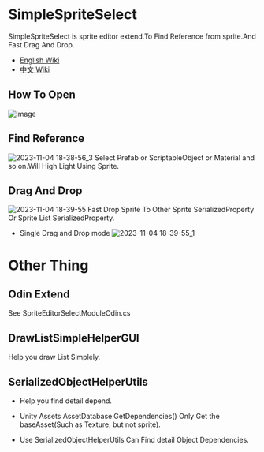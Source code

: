 # SimpleSpriteSelect

SimpleSpriteSelect is sprite editor extend.To Find Reference from sprite.And Fast Drag And Drop.

* [English Wiki](https://dqindiegames.github.io/unityplugin/2023/11/05/simplespriteselect.html)
* [中文 Wiki](https://dqindiegames.github.io/zh_cn/unityplugin/2023/11/05/simplespriteselect.html)

## How To Open
![image](https://github.com/dqIndieGames/SimpleSpriteSelect/assets/17854132/c1b36ad0-9cb6-4e44-b0c8-8112bc7967a6)



## Find Reference
![2023-11-04 18-38-56_3](https://github.com/dqIndieGames/SimpleSpriteSelect/assets/17854132/24c0106b-35fe-48bd-a935-c5b9ec7062b4)
Select Prefab or ScriptableObject or Material and so on.Will High Light Using Sprite.

## Drag And Drop
![2023-11-04 18-39-55](https://github.com/dqIndieGames/SimpleSpriteSelect/assets/17854132/0b231678-3ed9-45c9-bcec-dbf482ec7d97)
Fast Drop Sprite To Other Sprite SerializedProperty Or Sprite List SerializedProperty.

* Single Drag and Drop mode
![2023-11-04 18-39-55_1](https://github.com/dqIndieGames/SimpleSpriteSelect/assets/17854132/500268d2-991f-4305-91c0-01809741056c)


# Other Thing


## Odin Extend
See SpriteEditorSelectModuleOdin.cs

## DrawListSimpleHelperGUI
Help you draw List Simplely.

## SerializedObjectHelperUtils
* Help you find detail depend.

* Unity Assets AssetDatabase.GetDependencies() Only Get the baseAsset(Such as Texture, but not sprite).

* Use SerializedObjectHelperUtils Can Find detail Object Dependencies.



